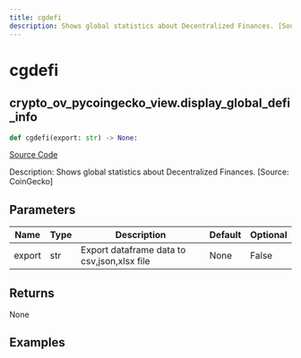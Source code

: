 ```yaml
---
title: cgdefi
description: Shows global statistics about Decentralized Finances. [Source: CoinGecko]
---
```

# cgdefi

## crypto_ov_pycoingecko_view.display_global_defi_info

```python
def cgdefi(export: str) -> None:
```
[Source Code](https://github.com/OpenBB-finance/OpenBBTerminal/tree/main/openbb_terminal/cryptocurrency/overview/pycoingecko_view.py#L304)

Description: Shows global statistics about Decentralized Finances. [Source: CoinGecko]

## Parameters

| Name | Type | Description | Default | Optional |
| ---- | ---- | ----------- | ------- | -------- |
| export | str | Export dataframe data to csv,json,xlsx file | None | False |

## Returns

None

## Examples

